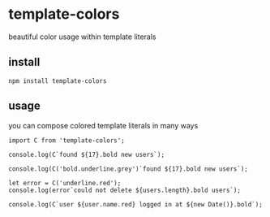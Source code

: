 # template-colors

beautiful color usage within template literals

## install

```
npm install template-colors
```

## usage

you can compose colored template literals in many ways

```
import C from 'template-colors';

console.log(C`found ${17}.bold new users`);

console.log(C('bold.underline.grey')`found ${17}.bold new users`);

let error = C('underline.red');
console.log(error`could not delete ${users.length}.bold users`);

console.log(C`user ${user.name.red} logged in at ${new Date()}.bold`);
```